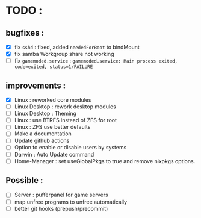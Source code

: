 # TODO :

## bugfixes :

 - [X] fix `sshd` : fixed, added `neededForBoot` to bindMount
 - [X] fix samba Workgroup share not working
 - [ ] fix `gamemoded.service` : `gamemoded.service: Main process exited, code=exited, status=1/FAILURE`

## improvements :

 - [X] Linux : reworked core modules
 - [ ] Linux Desktop : rework desktop modules
 - [ ] Linux Desktop : Theming
 - [ ] Linux : use BTRFS instead of ZFS for root
 - [ ] Linux : ZFS use better defaults
 - [ ] Make a documentation
 - [ ] Update github actions
 - [ ] Option to enable or disable users by systems
 - [ ] Darwin : Auto Update command
 - [ ] Home-Manager : set useGlobalPkgs to true and remove nixpkgs options.

 ## Possible :

 - [ ] Server : pufferpanel for game servers
 - [ ] map unfree programs to unfree automatically
 - [ ] better git hooks (prepush/precommit)
